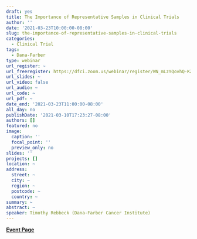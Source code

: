 ```yaml
---
draft: yes
title: The Importance of Representative Samples in Clinical Trials
author: ''
date: '2021-03-23T10:00:00-08:00'
slug: the-importance-of-representative-samples-in-clinical-trials
categories:
  - Clinical Trial
tags:
  - Dana-Farber
type: webinar
url_register: ~
url_freeregister: https://dfci.zoom.us/webinar/register/WN_mLzYQovhQ-KZR1c40ZJMVA
url_slides: ~
url_video: false
url_audio: ~
url_code: ~
url_pdf: ~
date_end: '2021-03-23T11:00:00-08:00'
all_day: no
publishDate: '2021-03-10T17:23:27-08:00'
authors: []
featured: no
image:
  caption: ''
  focal_point: ''
  preview_only: no
slides: ''
projects: []
location: ~
address:
  street: ~
  city: ~
  region: ~
  postcode: ~
  country: ~
summary: ~
abstract: ~
speaker: Timothy Rebbeck (Dana-Farber Cancer Institute)
---
```

<!--more-->
[**Event Page**](https://ds.dfci.harvard.edu/event/data-science-zoominar-the-importance-of-representative-samples-in-clinical-trials/)
